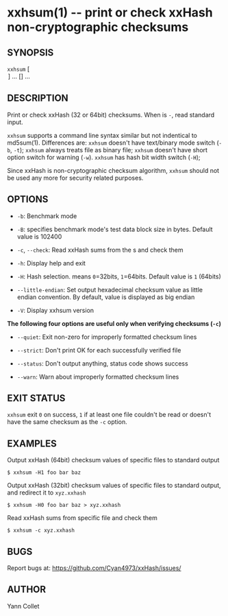 xxhsum(1) -- print or check xxHash non-cryptographic checksums
==============================================================

SYNOPSIS
--------

`xxhsum` [<OPTION>] ... [<FILE>] ...

DESCRIPTION
-----------

Print or check xxHash (32 or 64bit) checksums.  When <FILE> is `-`, read
standard input.

`xxhsum` supports a command line syntax similar but not indentical to
md5sum(1).  Differences are: `xxhsum` doesn't have text/binary mode switch
(`-b`, `-t`);  `xxhsum` always treats file as binary file;  `xxhsum` doesn't
have short option switch for warning (`-w`).  `xxhsum` has hash bit width
switch (`-H`);

Since xxHash is non-cryptographic checksum algorithm, `xxhsum` should not be
used any more for security related purposes.

OPTIONS
-------

* `-b`:
  Benchmark mode

* `-B`<BLOCKSIZE>:
  <BLOCKSIZE> specifies benchmark mode's test data block size in bytes.
  Default value is 102400

* `-c`, `--check`:
  Read xxHash sums from the <FILE>s and check them

* `-h`:
  Display help and exit

* `-H`<HASHTYPE>:
  Hash selection.  <HASHTYPE> means `0`=32bits, `1`=64bits.
  Default value is `1` (64bits)

* `--little-endian`:
  Set output hexadecimal checksum value as little endian convention.
  By default, value is displayed as big endian

* `-V`:
  Display xxhsum version

**The following four options are useful only when verifying checksums (`-c`)**

* `--quiet`:
  Exit non-zero for improperly formatted checksum lines

* `--strict`:
  Don't print OK for each successfully verified file

* `--status`:
  Don't output anything, status code shows success

* `--warn`:
  Warn about improperly formatted checksum lines

EXIT STATUS
-----------

`xxhsum` exit `0` on success, `1` if at least one file couldn't be read or
doesn't have the same checksum as the `-c` option.

EXAMPLES
--------

Output xxHash (64bit) checksum values of specific files to standard output

    $ xxhsum -H1 foo bar baz

Output xxHash (32bit) checksum values of specific files to standard output,
and redirect it to `xyz.xxhash`

    $ xxhsum -H0 foo bar baz > xyz.xxhash

Read xxHash sums from specific file and check them

    $ xxhsum -c xyz.xxhash

BUGS
----

Report bugs at: https://github.com/Cyan4973/xxHash/issues/

AUTHOR
------

Yann Collet
